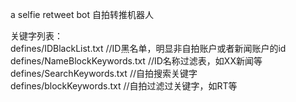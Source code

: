 a selfie retweet bot
自拍转推机器人

关键字列表：<br>
defines/IDBlackList.txt  //ID黑名单，明显非自拍账户或者新闻账户的id<br>
defines/NameBlockKeywords.txt //ID名称过滤表，如XX新闻等<br>
defines/SearchKeywords.txt //自拍搜索关键字<br>
defines/blockKeywords.txt //自拍过滤过关键字，如RT等<br>
